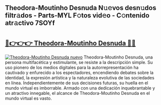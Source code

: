 ## Theodora-Moutinho Desnuda N𝚞𝚎vos desn𝚞dos filtr𝚊dos - Parts-MYL F𝚘tos vid𝚎o - C𝚘ntenido atr𝚊ctivo 7SOYf

# <h2><a href="http://mb3t81.tromn.icu/?c=Theodora-Moutinho+Desnuda">🔗👉👉👉 Theodora-Moutinho Desnuda 🔗🔗</a></h2>

[![Theodora-Moutinho Desnuda nuevo](https://i.imgur.com/pEAQMta.gif)](http://mb3t81.tromn.icu/?c=Theodora-Moutinho+Desnuda)
Theodora-Moutinho Desnuda, una persona multifacética y estimulante, se resiste a la descripción simple. Su uso pionero de los medios digitales para la autorrepresentación ha cautivado y enfurecido a los espectadores, encendiendo debates sobre la identidad, la expresión artística y la naturaleza evolutiva de las sociedades en línea. Independientemente de sus decisiones futuras, su huella en el mundo virtual es imborrable. Armado con una dedicación inquebrantable y un atractivo innegable, el alcance de Theodora-Moutinho Desnuda en el mundo virtual es vasto.
